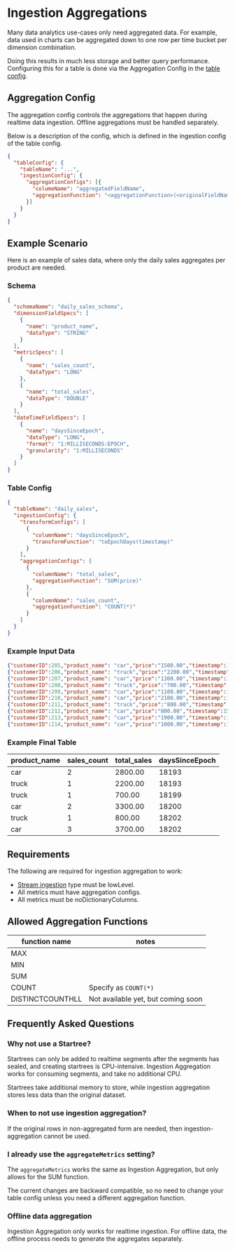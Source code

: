 # Ingestion Aggregations

Many data analytics use-cases only need aggregated data. For example, data used in charts can be aggregated down to one row per time bucket per dimension combination. 

Doing this results in much less storage and better query performance. Configuring this for a table is done via the Aggregation Config in the [table config](../../configuration-reference/table.md).

## Aggregation Config

The aggregation config controls the aggregations that happen during realtime data ingestion. Offline aggregations must be handled separately. 

Below is a description of the config, which is defined in the ingestion config of the table config. 

```json
{
  "tableConfig": {
    "tableName": "...",
    "ingestionConfig": {
      "aggregationConfigs": [{
        "columeName": "aggregatedFieldName",
        "aggregationFunction": "<aggregationFunction>(<originalFieldName>)"
      }]
    }
  }
}
```

## Example Scenario
Here is an example of sales data, where only the daily sales aggregates per product are needed. 

### Schema

```json
{
  "schemaName": "daily_sales_schema",
  "dimensionFieldSpecs": [
    {
      "name": "product_name",
      "dataType": "STRING"
    }
  ],
  "metricSpecs": [
    {
      "name": "sales_count",
      "dataType": "LONG"
    },
    {
      "name": "total_sales",
      "dataType": "DOUBLE"
    }
  ],
  "dateTimeFieldSpecs": [
    {
      "name": "daysSinceEpoch",
      "dataType": "LONG",
      "format": "1:MILLISECONDS:EPOCH",
      "granularity": "1:MILLISECONDS"
    }
  ]
}
```

### Table Config

```json
{
  "tableName": "daily_sales",
  "ingestionConfig": {
    "transformConfigs": [
      {
        "columnName": "daysSinceEpoch",
        "transformFunction": "toEpochDays(timestamp)"
      }
    ],
    "aggregationConfigs": [
      {
        "columnName": "total_sales",
        "aggregationFunction": "SUM(price)"
      },
      {
        "columnName": "sales_count", 
        "aggregationFunction": "COUNT(*)"
      }
    ]
  }
}
```

### Example Input Data

```json
{"customerID":205,"product_name": "car","price":"1500.00","timestamp":1571900400000}  
{"customerID":206,"product_name": "truck","price":"2200.00","timestamp":1571900400000} 
{"customerID":207,"product_name": "car","price":"1300.00","timestamp":1571900400000} 
{"customerID":208,"product_name": "truck","price":"700.00","timestamp":1572418800000} 
{"customerID":209,"product_name": "car","price":"1100.00","timestamp":1572505200000}
{"customerID":210,"product_name": "car","price":"2100.00","timestamp":1572505200000} 
{"customerID":211,"product_name": "truck","price":"800.00","timestamp":1572678000000}
{"customerID":212,"product_name": "car","price":"800.00","timestamp":1572678000000} 
{"customerID":213,"product_name": "car","price":"1900.00","timestamp":1572678000000}
{"customerID":214,"product_name": "car","price":"1000.00","timestamp":1572678000000}
```

### Example Final Table

| product_name | sales_count | total_sales | daysSinceEpoch | 
|--------------|-------------|-------------|----------------|
| car          | 2           | 2800.00     | 18193          |
| truck        | 1           | 2200.00     | 18193          |
| truck        | 1           | 700.00      | 18199          |
| car          | 2           | 3300.00     | 18200          |
| truck        | 1           | 800.00      | 18202          |
| car          | 3           | 3700.00     | 18202          |

## Requirements
The following are required for ingestion aggregation to work: 
- [Stream ingestion](../../basics/data-import/pinot-stream-ingestion) type must be lowLevel.
- All metrics must have aggregation configs.
- All metrics must be noDictionaryColumns.

## Allowed Aggregation Functions

| function name | notes | 
| ----------| ------|
| MAX | | 
| MIN| | 
|SUM | |
|COUNT| Specify as `COUNT(*)`| 
| DISTINCTCOUNTHLL| Not available yet, but coming soon| 


## Frequently Asked Questions

### Why not use a Startree? 
Startrees can only be added to realtime segments after the segments has sealed, and creating startrees is CPU-intensive. Ingestion Aggregation works for consuming segments, and take no additional CPU. 

Startrees take additional memory to store, while ingestion aggregation stores less data than the original dataset. 

### When to not use ingestion aggregation? 
If the original rows in non-aggregated form are needed, then ingestion-aggregation cannot be used. 

### I already use the `aggregateMetrics` setting? 
The `aggregateMetrics` works the same as Ingestion Aggregation, but only allows for the SUM function. 

The current changes are backward compatible, so no need to change your table config unless you need a different aggregation function. 

### Offline data aggregation
Ingestion Aggregation only works for realtime ingestion. For offline data, the offline process needs to generate the aggregates separately. 




